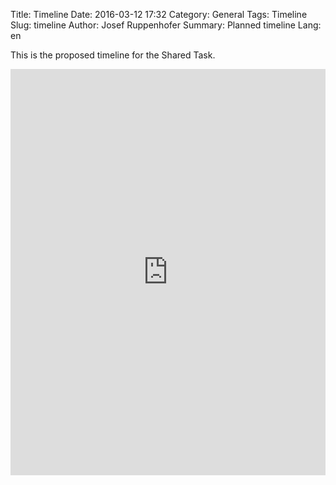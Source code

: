 Title: Timeline
Date: 2016-03-12 17:32
Category: General
Tags: Timeline
Slug: timeline
Author: Josef Ruppenhofer
Summary: Planned timeline 
Lang: en


This is the proposed timeline for the Shared Task. 


</html>
<html>
<iframe src='https://cdn.knightlab.com/libs/timeline3/latest/embed/index.html?source=1G3RvhG7FzOqCcyfoHB4j_8eTEEX7DEs4jZNG5QXx2kw&font=Default&lang=en&initial_zoom=0&height=650' width='100%' height='650' frameborder='0'></iframe>
</html>




